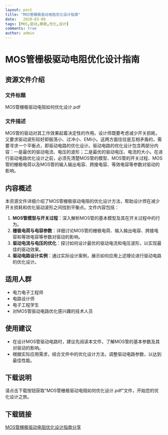 ```yaml
---
layout: post
title: "MOS管栅极驱动电阻优化设计指南"
date:   2020-03-09
tags: [MOS,驱动,栅极,优化,设计]
comments: true
author: admin
---
```

# MOS管栅极驱动电阻优化设计指南

## 资源文件介绍

### 文件标题
MOS管栅极驱动电阻如何优化设计.pdf

### 文件描述
MOS管的驱动对其工作效果起着决定性的作用。设计师既要考虑减少开关损耗，又要求驱动波形较好即振荡小、过冲小、EMI小。这两方面往往是互相矛盾的，需要寻求一个平衡点，即驱动电路的优化设计。驱动电路的优化设计包含两部分内容：一是最优的驱动电流、电压的波形；二是最优的驱动电压、电流的大小。在进行驱动电路优化设计之前，必须先清楚MOS管的模型、MOS管的开关过程、MOS管的栅极电荷以及MOS管的输入输出电容、跨接电容、等效电容等参数对驱动的影响。

## 内容概述

本资源文件详细介绍了MOS管栅极驱动电阻的优化设计方法，帮助设计师在减少开关损耗和优化驱动波形之间找到平衡点。文件内容包括：

1. **MOS管模型与开关过程**：深入解析MOS管的基本模型及其在开关过程中的行为。
2. **栅极电荷与电容参数**：详细讨论MOS管的栅极电荷、输入输出电容、跨接电容和等效电容等参数对驱动的影响。
3. **驱动电流与电压的优化**：探讨如何设计最优的驱动电流和电压波形，以实现最佳的驱动效果。
4. **驱动电路设计实例**：通过实际设计案例，展示如何应用上述理论进行驱动电路的优化设计。

## 适用人群

- 电力电子工程师
- 电路设计师
- 电子工程学生
- 对MOS管驱动电路优化感兴趣的技术人员

## 使用建议

- 在设计MOS管驱动电路时，建议先阅读本文件，了解MOS管的基本参数及其对驱动的影响。
- 根据实际应用需求，结合文件中的优化设计方法，调整驱动电路参数，以达到最佳性能。

## 下载说明

请点击下载按钮获取“MOS管栅极驱动电阻如何优化设计.pdf”文件，开始您的优化设计之旅。

## 下载链接

[MOS管栅极驱动电阻优化设计指南分享](https://pan.quark.cn/s/e82b9b9c6491)